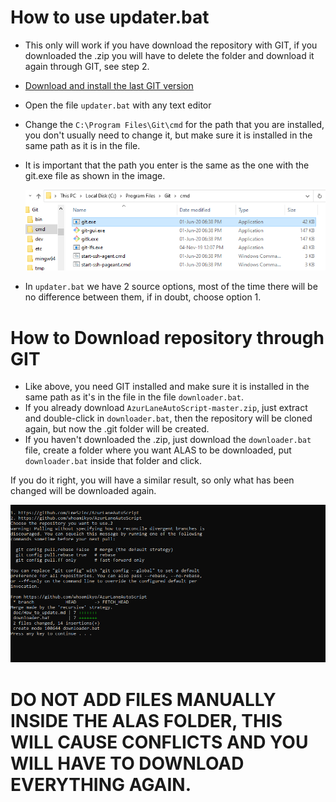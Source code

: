 ﻿# How to use updater.bat

* This only will work if you have download the repository with GIT, if you downloaded the .zip you will have to delete the folder and download it again through GIT, see step 2.
* [Download and install the last GIT version](https://git-scm.com/download/win)
* Open the file `updater.bat` with any text editor
* Change the `C:\Program Files\Git\cmd` for the path that you are installed, you don't usually need to change it, but make sure it is installed in the same path as it is in the file.
* It is important that the path you enter is the same as the one with the git.exe file as shown in the image.

    ![](how_to_update.assets/git.png)
* In `updater.bat` we have 2 source options, most of the time there will be no difference between them, if in doubt, choose option 1.

# How to Download repository through GIT

* Like above, you need GIT installed and make sure it is installed in the same path as it's in the file in the file `downloader.bat`.
* If you already download `AzurLaneAutoScript-master.zip`, just extract and double-click in `downloader.bat`, then the repository will be cloned again, but now the .git folder will be created.
* If you haven't downloaded the .zip, just download the `downloader.bat` file, create a folder where you want ALAS to be downloaded, put `downloader.bat` inside that folder and click.


If you do it right, you will have a similar result, so only what has been changed will be downloaded again.

![](how_to_update.assets/update.png)


# DO NOT ADD FILES MANUALLY INSIDE THE ALAS FOLDER, THIS WILL CAUSE CONFLICTS AND YOU WILL HAVE TO DOWNLOAD EVERYTHING AGAIN.